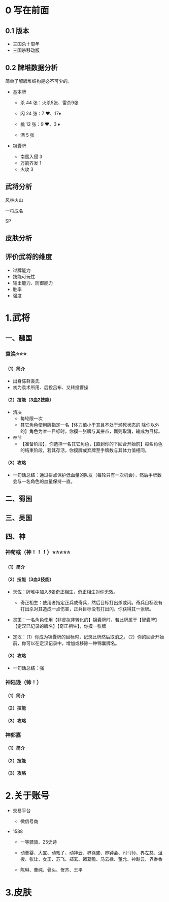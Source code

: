 # 0 写在前面



## 0.1 版本

- 三国杀十周年
- 三国杀移动版





## 0.2 牌堆数据分析

简单了解牌堆结构是必不可少的。

- 基本牌

  - 杀 44 张：火杀5张、雷杀9张

  - 闪 24 张：7 ♥️、17♦️

  - 桃 12 张：9 ♥️、3 ♦️

  - 酒 5 张

- 锦囊牌

  - 南蛮入侵 3
  - 万箭齐发 1
  - 火攻 3







## 武将分析

风林火山

一将成名

SP



## 皮肤分析



## 评价武将的维度

- 过牌能力
- 技能可玩性
- 输出能力、防御能力
- 胜率
- 强度





# 1.武将

## 一、魏国

### 袁涣⭐️⭐️⭐️

#### （1）简介

- 出身陈群袁氏
- 初为袁术所用、后投吕布、又转投曹操



#### （2）技能（3血2技能）

- 清决
  - 每轮限一次
  - 其它角色使用牌指定一名【体力值小于其且不处于濒死状态的 除你以外的】角色为唯一目标时，你摸一张牌与其拼点，赢则取消，输成为目标。
- 奉节
  - 【准备阶段】，你选择一名其它角色，【直到你的下回合开始前】每名角色的结束阶段，若其存活，你摸牌或弃牌至手牌数与其体力值相同。



#### （3）攻略

- 一句话总结：通过拼点保护低血量的队友（每轮只有一次机会），然后手牌数会与一名角色的血量保持一直。





































## 二、蜀国



## 三、吴国





## 四、神

### 神荀彧（神！！！）⭐️⭐️⭐️⭐️⭐️

#### （1）简介



#### （2）技能（3血3技能）

- 天佐：牌堆中加入8张奇正相生，奇正相生对你无效。
  - 奇正相生：使用者指定正兵或奇兵，然后目标打出杀或闪。奇兵目标没有打出杀对其造成一点伤害，正兵目标没有打出闪，你获得其一张牌。

- 灵策：一名角色使用【非虚拟非转化的】锦囊牌时，若此牌属于【智囊牌】【定汉已记录的牌名】【奇正相生】，你摸一张牌
- 定汉：（1）你成为锦囊牌的目标时，记录此牌然后取消之。（2）你的回合开始前，你可以在定汉记录中，增加或移除一种锦囊牌名。



#### （3）攻略

- 一句话总结：强

### 神陆逊（帅！）

#### （1）简介



#### （2）技能

#### （3）攻略



### 神郭嘉

#### （1）简介





#### （2）技能

#### （3）攻略

















# 2.关于账号

- 交易平台
  - 微信号商



- 1588

  - 一等骠骑、25史诗

  - 动曹婴、大宝、动戏子、动神云、界徐盛、界钟会、司马师、界左慈、沮授、张让、女王、苏飞、郑玄、诸葛瞻、马云禄、董允、神赵云、界香香

  - 陈琳、曹纯、骨头、贺齐、王平





# 3.皮肤





















